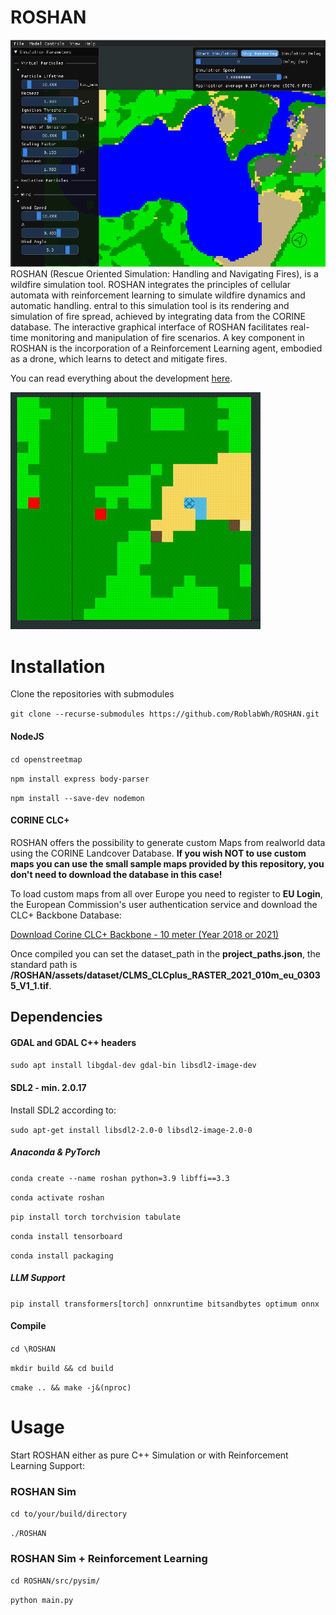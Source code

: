 # ROSHAN
![](ROSHAN_uebersicht.png)
ROSHAN (Rescue Oriented Simulation: Handling and Navigating Fires), is a wildfire simulation tool. ROSHAN integrates the principles of cellular automata with reinforcement learning to simulate wildfire dynamics and automatic handling. entral to this simulation tool is its rendering and simulation of fire spread, achieved by integrating data from the CORINE database. The interactive graphical interface of ROSHAN facilitates real-time monitoring and manipulation of fire scenarios. A key component in ROSHAN is the incorporation of a Reinforcement Learning agent, embodied as a drone, which learns to detect and mitigate fires.

You can read everything about the development [here](paper.pdf).

![Agent Demo](agent.gif)

# Installation

Clone the repositories with submodules

`git clone --recurse-submodules https://github.com/RoblabWh/ROSHAN.git`

#### NodeJS

`cd openstreetmap`

`npm install express body-parser`

`npm install --save-dev nodemon`

#### CORINE CLC+ 

ROSHAN offers the possibility to generate custom Maps from realworld data using the CORINE Landcover Database. **If you wish NOT to use custom maps you can use the small sample maps provided by this repository, you don't need to download the database in this case!**

To load custom maps from all over Europe you need to register to **EU Login**, the European Commission's user authentication service and download the
CLC+ Backbone Database:

[Download Corine CLC+ Backbone - 10 meter (Year 2018 or 2021)](https://land.copernicus.eu/pan-european/clc-plus/clc-backbone/clc-backbone?tab=download)

Once compiled you can set the dataset_path in the **project_paths.json**, the standard path is **/ROSHAN/assets/dataset/CLMS_CLCplus_RASTER_2021_010m_eu_03035_V1_1.tif**.

## Dependencies

#### GDAL and GDAL C++ headers

`sudo apt install libgdal-dev gdal-bin libsdl2-image-dev`

#### SDL2 - min. 2.0.17 

Install SDL2 according to:

`sudo apt-get install libsdl2-2.0-0 libsdl2-image-2.0-0`

##### Anaconda & PyTorch

`conda create --name roshan python=3.9 libffi==3.3`

`conda activate roshan`

`pip install torch torchvision tabulate`

`conda install tensorboard`

`conda install packaging`

##### LLM Support

`pip install transformers[torch] onnxruntime bitsandbytes optimum onnx`

#### Compile

`cd \ROSHAN`

`mkdir build && cd build`

`cmake .. && make -j&(nproc)`

# Usage

Start ROSHAN either as pure C++ Simulation or with Reinforcement Learning Support:

### ROSHAN Sim

`cd to/your/build/directory`

`./ROSHAN`

### ROSHAN Sim + Reinforcement Learning

`cd ROSHAN/src/pysim/`

`python main.py`